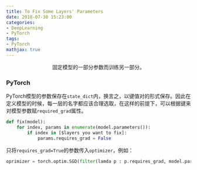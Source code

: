 ```yaml
---
title: To Fix Some Layers' Parameters
date: 2018-07-30 15:23:00
categories:
- DeepLearning
- PyTorch
tags:
- PyTorch
mathjax: true
---
```


<center>固定模型的一部分参数而训练另一部分。</center>

<!-- more -->

### PyTorch

PyTorch模型的参数保存在`state_dict`内，换言之，以键值对的形式保存。因此在定义模型的时候，每一层的名字都应该合理选取，在这样的前提下，可以根据键来对模型参数赋`required_grad`属性。

```python
def fix(model):
    for index, params in enumerate(model.parameters()):
        if index in [$layers you want to fix]:
            params.requires_grad = False
```

只将`requires_grad=True`的参数传入`optimizer`，例如：

```python
oprimizer = torch.optim.SGD(filter(lamda p : p.requires_grad, model.parameters()), lr=1e-3, momentum=0.9)
```


